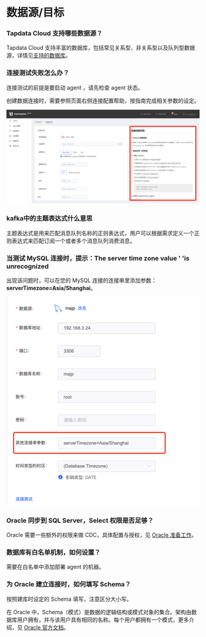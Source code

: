 # 数据源/目标

### Tapdata Cloud 支持哪些数据源？

Tapdata Cloud 支持丰富的数据库，包括常见关系型、非关系型以及队列型数据源，详情见[支持的数据库](../introduction/supported-databases.md)。 

### 连接测试失败怎么办？

连接测试的前提是要启动 agent ，请先检查 agent 状态。

创建数据连接时，需要参照页面右侧连接配置帮助，按指南完成相关参数的设定。

![](../images/check_error.png)

### kafka中的主题表达式什么意思

主题表达式是用来匹配消息队列名称的正则表达式，用户可以根据需求定义一个正则表达式来匹配订阅一个或者多个消息队列消费消息。

### 当测试 MySQL 连接时，提示：The server time zone value ' 'is unrecognized

出现该问题时，可以在您的 MySQL 连接的连接串里添加参数：**serverTimezone=Asia/Shanghai**。

![](../images/modify_connection_setting.png)

### Oracle 同步到 SQL Server，Select 权限是否足够？

Oracle 需要一些额外的权限来做 CDC，具体配置与授权，见 [Oracle 准备工作](../prerequisites/on-prem-databases/oracle.md)。



### 数据库有白名单机制，如何设置？

需要在白名单中添加部署 agent 的机器。



### 为 Oracle 建立连接时，如何填写 Schema？

按照建库时设定的 Schema 填写，注意区分大小写。 

在 Oracle 中，Schema（模式）是数据的逻辑结构或模式对象的集合。架构由数据库用户拥有，并与该用户具有相同的名称。每个用户都拥有一个模式，更多介绍，见 [Oracle 官方文档](https://docs.oracle.com/cd/B19306_01/server.102/b14220/schema.htm)。



